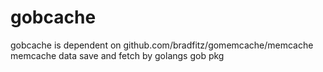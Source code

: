 # gobcache
gobcache is dependent on github.com/bradfitz/gomemcache/memcache
memcache data save and fetch by golangs gob pkg
